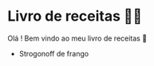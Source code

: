 # Livro de receitas :man_cook:



Olá ! Bem vindo ao meu livro de receitas :wave:

- Strogonoff de frango

  
